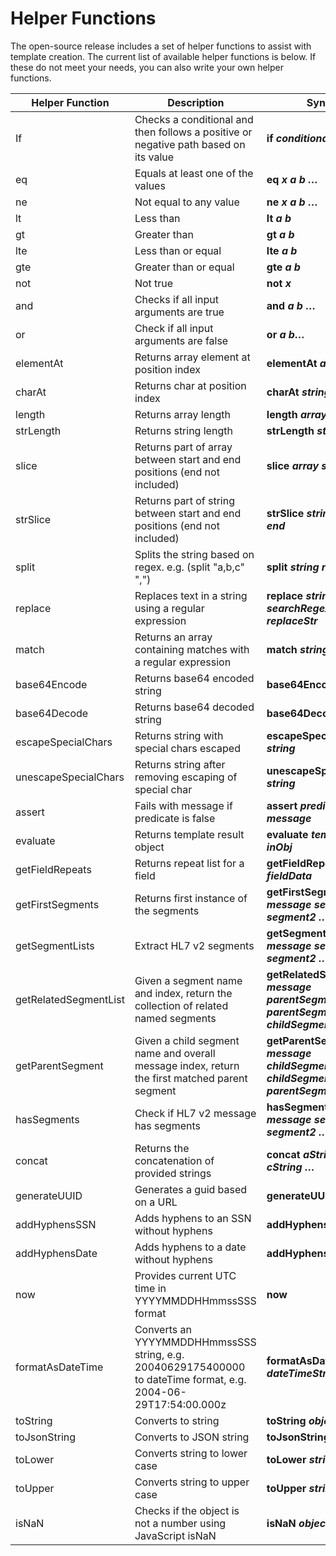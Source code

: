 # Helper Functions

The open-source release includes a set of helper functions to assist with template creation. The current list of available helper functions is below. If these do not meet your needs, you can also write your own helper functions.

| Helper Function | Description | Syntax |
|-|-|-|
| If | Checks a conditional and then follows a positive or negative path based on its value | **if** ***conditional*** |
| eq | Equals at least one of the values | **eq** ***x a b …*** |
| ne | Not equal to any value | **ne** ***x a b …*** |
| lt | Less than | **lt** ***a b*** |
| gt | Greater than | **gt** ***a b*** |
| lte | Less than or equal | **lte** ***a b*** |
| gte | Greater than or equal | **gte** ***a b*** |
| not | Not true | **not** ***x*** |
| and | Checks if all input arguments are true | **and** ***a b …*** |
| or | Check if all input arguments are false | **or** ***a b…*** |
| elementAt | Returns array element at position index | **elementAt** ***array  index*** |
| charAt | Returns char at position index | **charAt** ***string index*** |
| length | Returns array length | **length** ***array*** |
| strLength | Returns string length | **strLength** ***string*** |
| slice | Returns part of array between start and end positions (end not included) | **slice** ***array start end*** |
| strSlice | Returns part of string between start and end positions (end not included) | **strSlice** ***string start end***
| split | Splits the string based on regex. e.g. (split "a,b,c" ",") | **split** ***string regex*** |
| replace | Replaces text in a string using a regular expression | **replace** ***string searchRegex replaceStr*** |
| match | Returns an array containing matches with a regular expression | **match** ***string regex*** |
| base64Encode | Returns base64 encoded string | **base64Encode** ***string*** |
| base64Decode | Returns base64 decoded string | **base64Decode** ***string*** |
| escapeSpecialChars | Returns string with special chars escaped | **escapeSpecialChars** ***string*** |
| unescapeSpecialChars | Returns string after removing escaping of special char | **unescapeSpecialChars** ***string*** |
| assert | Fails with message if predicate is false | **assert** ***predicate message*** |
| evaluate | Returns template result object | **evaluate** ***templatePath inObj*** |
| getFieldRepeats | Returns repeat list for a field | **getFieldRepeats** ***fieldData*** |
| getFirstSegments | Returns first instance of the segments | **getFirstSegments** ***message segment1 segment2 …***
| getSegmentLists | Extract HL7 v2 segments | **getSegmentLists** ***message segment1 segment2 …*** |
| getRelatedSegmentList | Given a segment name and index, return the collection of related named segments | **getRelatedSegmentList** ***message parentSegmentName parentSegmentIndex childSegmentName*** |
| getParentSegment | Given a child segment name and overall message index, return the first matched parent segment | **getParentSegment** ***message childSegmentName childSegmentIndex parentSegmentName*** |
| hasSegments | Check if HL7 v2 message has segments | **hasSegments** ***message segment1 segment2 …*** |
| concat | Returns the concatenation of provided strings | **concat** ***aString bString cString …*** |
| generateUUID | Generates a guid based on a URL | **generateUUID** ***url***
| addHyphensSSN | Adds hyphens to an SSN without hyphens | **addHyphensSSN** ***SSN*** |
| addHyphensDate | Adds hyphens to a date without hyphens | **addHyphensDate** ***date*** |
| now | Provides current UTC time in YYYYMMDDHHmmssSSS format | **now** |
| formatAsDateTime | Converts an YYYYMMDDHHmmssSSS string, e.g. 20040629175400000 to dateTime format, e.g. 2004-06-29T17:54:00.000z | **formatAsDateTime** ***dateTimeString*** |
| toString | Converts to string | **toString** ***object*** |
| toJsonString | Converts to JSON string | **toJsonString** ***object*** |
| toLower | Converts string to lower case | **toLower** ***string*** |
| toUpper | Converts string to upper case | **toUpper** ***string*** |
| isNaN | Checks if the object is not a number using JavaScript isNaN | **isNaN** ***object*** |
